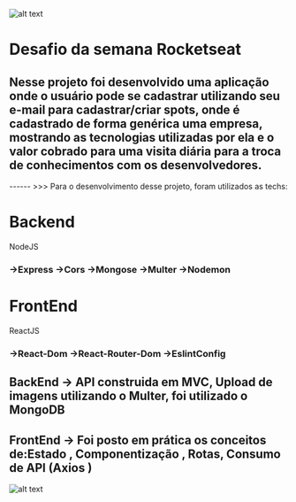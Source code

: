 
![alt text](https://github.com/ClaytonMarriel/Omnistack---FullStack/blob/master/frontend/src/login.png?raw=true)

<h1> Desafio da semana Rocketseat </h1>

<h2>Nesse projeto foi desenvolvido uma aplicação onde o usuário pode se cadastrar utilizando seu e-mail para cadastrar/criar
spots, onde é cadastrado de forma genérica uma empresa, mostrando as tecnologias utilizadas por ela e o valor cobrado para uma visita
diária para a troca de conhecimentos com os desenvolvedores. </h2>


------ >>> Para o desenvolvimento desse projeto, foram utilizados as techs:

<h1>Backend</h1>
<p>
NodeJS</p>

<h3>
  ->Express
  ->Cors
  ->Mongose
  ->Multer
  ->Nodemon
  </h3>
  
  <h1> FrontEnd </h1>
  <p>ReactJS</p>
  
  <h3>
 ->React-Dom
 ->React-Router-Dom
 ->EslintConfig
</h3>
  
<h2>BackEnd  -> API construida em MVC, Upload de imagens utilizando o Multer, foi utilizado o MongoDB </h2>
<h2>FrontEnd -> Foi posto em prática os conceitos de:Estado , Componentização , Rotas, Consumo de API (Axios )</h2>




![alt text](https://github.com/ClaytonMarriel/Omnistack---FullStack/blob/master/frontend/src/cadastro.png?raw=true)
